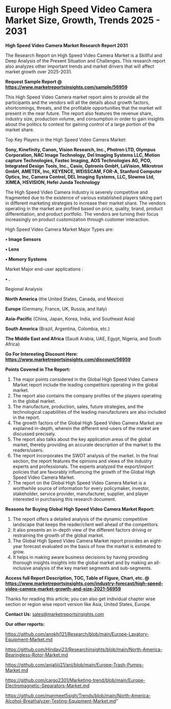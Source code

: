  # Europe High Speed Video Camera Market Size, Growth, Trends 2025 - 2031

<strong>High Speed Video Camera Market Research Report 2031</strong>

The Research Report on High Speed Video Camera Market is a Skillful and Deep Analysis of the Present Situation and Challenges. This research report also analyzes other important trends and market drivers that will affect market growth over 2025-2031.

<strong>Request Sample Report @ <a href=https://www.marketreportsinsights.com/sample/56959>https://www.marketreportsinsights.com/sample/56959</a></strong>

This High Speed Video Camera market report aims to provide all the participants and the vendors will all the details about growth factors, shortcomings, threats, and the profitable opportunities that the market will present in the near future. The report also features the revenue share, industry size, production volume, and consumption in order to gain insights about the politics to contest for gaining control of a large portion of the market share.

Top Key Players in the High Speed Video Camera Market:

<strong>Sony, Kinefinity, Canon, Vision Research, Inc., Photron LTD, Olympus Corporation, NAC Image Technology, Del Imaging Systems LLC, Motion capture Technologies, Fastec Imaging, AOS Technologies AG, PCO, Integrated Design Tools, Inc., Casio, Optronis GmbH, LaVision, Mikrotron GmbH, AMETEK, Inc, KEYENCE, WEISSCAM, FOR-A, Stanford Computer Optics, Inc, Camera Control, DEL Imaging Systems, LLC, Slowmo Ltd, XIMEA, HSVISION, Hefei Junda Technology</strong>

The High Speed Video Camera Industry is severely competitive and fragmented due to the existence of various established players taking part in different marketing strategies to increase their market share. The vendors operating in the market are profiled based on price, quality, brand, product differentiation, and product portfolio. The vendors are turning their focus increasingly on product customization through customer interaction.

High Speed Video Camera Market Major Types are:

<strong>• Image Sensors

• Lens

• Memory Systems</strong>

Market Major end-user applications :

<strong>• .</strong>

Regional Analysis

</u><strong><b>North America</b></strong> (the United States, Canada, and Mexico)

<strong><b>Europe </b></strong>(Germany, France, UK, Russia, and Italy)

<strong><b>Asia-Pacific</b></strong> (China, Japan, Korea, India, and Southeast Asia)

<strong><b>South America</b></strong> (Brazil, Argentina, Colombia, etc.)

<strong><b>The Middle East and Africa</b></strong> (Saudi Arabia, UAE, Egypt, Nigeria, and South Africa)

<strong>Go For Interesting Discount Here: <a href=https://www.marketreportsinsights.com/discount/56959>https://www.marketreportsinsights.com/discount/56959</a></strong>

<strong>Points Covered in The Report:</strong>
<ol>
  <li>The major points considered in the Global High Speed Video Camera Market report include the leading competitors operating in the global market.</li>
  <li>The report also contains the company profiles of the players operating in the global market.</li>
  <li>The manufacture, production, sales, future strategies, and the technological capabilities of the leading manufacturers are also included in the report.</li>
  <li>The growth factors of the Global High Speed Video Camera Market are explained in-depth, wherein the different end-users of the market are discussed precisely.</li>
  <li>The report also talks about the key application areas of the global market, thereby providing an accurate description of the market to the readers/users.</li>
  <li>The report incorporates the SWOT analysis of the market. In the final section, the report features the opinions and views of the industry experts and professionals. The experts analyzed the export/import policies that are favorably influencing the growth of the Global High Speed Video Camera Market.</li>
  <li>The report on the Global High Speed Video Camera Market is a worthwhile source of information for every policymaker, investor, stakeholder, service provider, manufacturer, supplier, and player interested in purchasing this research document.</li>
</ol>
<strong>Reasons for Buying Global High Speed Video Camera Market Report:</strong>

<ol>
  <li>The report offers a detailed analysis of the dynamic competitive landscape that keeps the reader/client well ahead of the competitors.</li>
  <li>It also presents an in-depth view of the different factors driving or restraining the growth of the global market.</li>
  <li>The Global High Speed Video Camera Market report provides an eight-year forecast evaluated on the basis of how the market is estimated to grow.</li>
  <li>It helps in making aware business decisions by having providing thorough insights insights into the global market and by making an all-inclusive analysis of the key market segments and sub-segments.</li>
</ol>
<strong>Access full Report Description, TOC, Table of Figure, Chart, etc. @ <a href=https://www.marketreportsinsights.com/industry-forecast/high-speed-video-camera-market-growth-and-size-2021-56959>https://www.marketreportsinsights.com/industry-forecast/high-speed-video-camera-market-growth-and-size-2021-56959</a></strong>


Thanks for reading this article; you can also get individual chapter wise section or region wise report version like Asia, United States, Europe.

<strong>Contact Us:</strong>
sales@marketreportsinsights.com

<strong>Our other reports:</strong>

<a href=https://github.com/anokhi121/Research/blob/main/Europe-Lavatory-Equipment-Market.md>https://github.com/anokhi121/Research/blob/main/Europe-Lavatory-Equipment-Market.md</a>

<a href=https://github.com/Hindavi23/Researchinsights/blob/main/North-America-Bearingless-Rotor-Market.md>https://github.com/Hindavi23/Researchinsights/blob/main/North-America-Bearingless-Rotor-Market.md</a>

<a href=https://github.com/anjaliiii21/ani/blob/main/Europe-Trash-Pumps-Market.md>https://github.com/anjaliiii21/ani/blob/main/Europe-Trash-Pumps-Market.md</a>

<a href=https://github.com/cargo2301/Marketing-trend/blob/main/Europe-Electromagnetic-Separators-Market.md>https://github.com/cargo2301/Marketing-trend/blob/main/Europe-Electromagnetic-Separators-Market.md</a>

<a href=https://github.com/manmeet5sigh/Trends/blob/main/North-America-Alcohol-Breathalyzer-Testing-Equipment-Market.md>https://github.com/manmeet5sigh/Trends/blob/main/North-America-Alcohol-Breathalyzer-Testing-Equipment-Market.md</a>"
